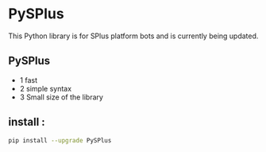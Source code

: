 # PySPlus

This Python library is for SPlus platform bots and is currently being updated.

## PySPlus

- 1 fast
- 2 simple syntax
- 3 Small size of the library

## install :

```bash
pip install --upgrade PySPlus
```